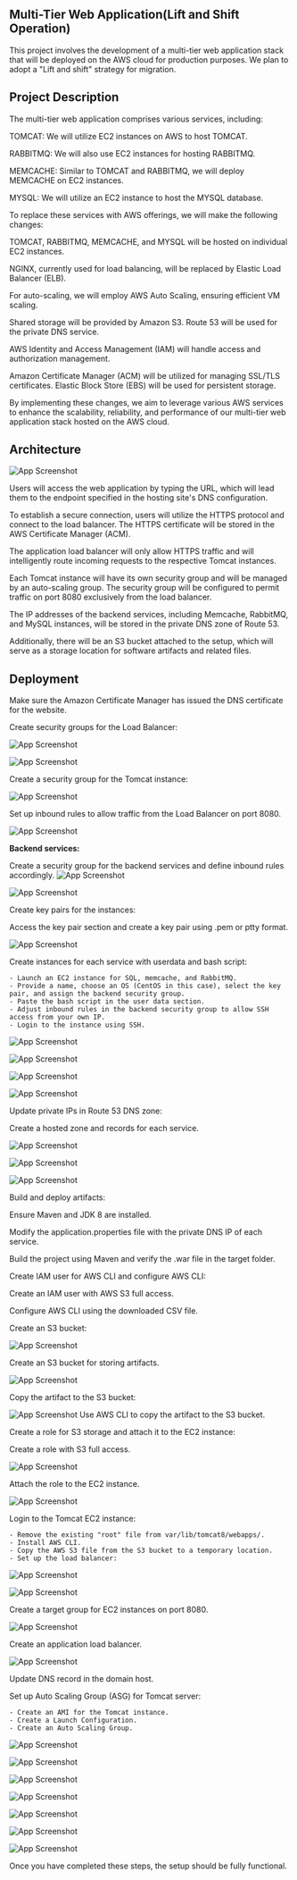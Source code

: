 
## Multi-Tier Web Application(Lift and Shift Operation)

This project involves the development of a multi-tier web application stack that will be deployed on the AWS cloud for production purposes. We plan to adopt a "Lift and shift" strategy for migration.
##  Project Description

The multi-tier web application comprises various services, including:

TOMCAT: We will utilize EC2 instances on AWS to host TOMCAT.

RABBITMQ: We will also use EC2 instances for hosting RABBITMQ.

MEMCACHE: Similar to TOMCAT and RABBITMQ, we will deploy MEMCACHE on EC2 instances.

MYSQL: We will utilize an EC2 instance to host the MYSQL database.

To replace these services with AWS offerings, we will make the following changes:

TOMCAT, RABBITMQ, MEMCACHE, and MYSQL will be hosted on individual EC2 instances.

NGINX, currently used for load balancing, will be replaced by Elastic Load Balancer (ELB).

For auto-scaling, we will employ AWS Auto Scaling, ensuring efficient VM scaling.

Shared storage will be provided by Amazon S3.
Route 53 will be used for the private DNS service.

AWS Identity and Access Management (IAM) will handle access and authorization management.

Amazon Certificate Manager (ACM) will be utilized for managing SSL/TLS certificates.
Elastic Block Store (EBS) will be used for persistent storage.

By implementing these changes, we aim to leverage various AWS services to enhance the scalability, reliability, and performance of our multi-tier web application stack hosted on the AWS cloud.
## Architecture

![App Screenshot](https://github.com/vKirtiP/project-local-aws-ci-cd/blob/aws-LiftAndShift/Arch_.png)

Users will access the web application by typing the URL, which will lead them to the endpoint specified in the hosting site's DNS configuration.

To establish a secure connection, users will utilize the HTTPS protocol and connect to the load balancer. The HTTPS certificate will be stored in the AWS Certificate Manager (ACM).

The application load balancer will only allow HTTPS traffic and will intelligently route incoming requests to the respective Tomcat instances.

Each Tomcat instance will have its own security group and will be managed by an auto-scaling group. The security group will be configured to permit traffic on port 8080 exclusively from the load balancer.

The IP addresses of the backend services, including Memcache, RabbitMQ, and MySQL instances, will be stored in the private DNS zone of Route 53.

Additionally, there will be an S3 bucket attached to the setup, which will serve as a storage location for software artifacts and related files.

## Deployment

Make sure the Amazon Certificate Manager has issued the DNS certificate for the website.

Create security groups for the Load Balancer:

![App Screenshot](https://github.com/vKirtiP/project-local-aws-ci-cd/blob/aws-LiftAndShift/steps_ss/1.png)

![App Screenshot](https://github.com/vKirtiP/project-local-aws-ci-cd/blob/aws-LiftAndShift/steps_ss/2.png)

Create a security group for the Tomcat instance:

![App Screenshot](https://github.com/vKirtiP/project-local-aws-ci-cd/blob/aws-LiftAndShift/steps_ss/3.png)

Set up inbound rules to allow traffic from the Load Balancer on port 8080.

![App Screenshot](https://github.com/vKirtiP/project-local-aws-ci-cd/blob/aws-LiftAndShift/steps_ss/4.png)

**Backend services:**

Create a security group for the backend services and define inbound rules accordingly.
![App Screenshot](https://github.com/vKirtiP/project-local-aws-ci-cd/blob/aws-LiftAndShift/steps_ss/5.png)

![App Screenshot](https://github.com/vKirtiP/project-local-aws-ci-cd/blob/aws-LiftAndShift/steps_ss/6.png)

Create key pairs for the instances:

Access the key pair section and create a key pair using .pem or ptty format.

![App Screenshot](https://github.com/vKirtiP/project-local-aws-ci-cd/blob/aws-LiftAndShift/steps_ss/7.png)


Create instances for each service with userdata and bash script:

    - Launch an EC2 instance for SQL, memcache, and RabbitMQ.
    - Provide a name, choose an OS (CentOS in this case), select the key pair, and assign the backend security group.
    - Paste the bash script in the user data section.
    - Adjust inbound rules in the backend security group to allow SSH access from your own IP.
    - Login to the instance using SSH.

![App Screenshot](https://github.com/vKirtiP/project-local-aws-ci-cd/blob/aws-LiftAndShift/steps_ss/8.png)

![App Screenshot](https://github.com/vKirtiP/project-local-aws-ci-cd/blob/aws-LiftAndShift/steps_ss/9.png)

![App Screenshot](https://github.com/vKirtiP/project-local-aws-ci-cd/blob/aws-LiftAndShift/steps_ss/10.png)

![App Screenshot](https://github.com/vKirtiP/project-local-aws-ci-cd/blob/aws-LiftAndShift/steps_ss/11.png)

Update private IPs in Route 53 DNS zone:

Create a hosted zone and records for each service.

![App Screenshot](https://github.com/vKirtiP/project-local-aws-ci-cd/blob/aws-LiftAndShift/steps_ss/12.png)

![App Screenshot](https://github.com/vKirtiP/project-local-aws-ci-cd/blob/aws-LiftAndShift/steps_ss/13.png)

![App Screenshot](https://github.com/vKirtiP/project-local-aws-ci-cd/blob/aws-LiftAndShift/steps_ss/14.png)

Build and deploy artifacts:

Ensure Maven and JDK 8 are installed.

Modify the application.properties file with the  private DNS IP of each service.

Build the project using Maven and verify the .war file in the target folder.

Create IAM user for AWS CLI and configure AWS CLI:

Create an IAM user with AWS S3 full access.

Configure AWS CLI using the downloaded CSV file.

Create an S3 bucket:

![App Screenshot](https://github.com/vKirtiP/project-local-aws-ci-cd/blob/aws-LiftAndShift/steps_ss/15.png)


Create an S3 bucket for storing artifacts.

![App Screenshot](https://github.com/vKirtiP/project-local-aws-ci-cd/blob/aws-LiftAndShift/steps_ss/16.png)

Copy the artifact to the S3 bucket:

![App Screenshot](https://github.com/vKirtiP/project-local-aws-ci-cd/blob/aws-LiftAndShift/steps_ss/17.png)
Use AWS CLI to copy the artifact to the S3 bucket.

Create a role for S3 storage and attach it to the EC2 instance:

Create a role with S3 full access.

![App Screenshot](https://github.com/vKirtiP/project-local-aws-ci-cd/blob/aws-LiftAndShift/steps_ss/18.png)

Attach the role to the EC2 instance.

![App Screenshot](https://github.com/vKirtiP/project-local-aws-ci-cd/blob/aws-LiftAndShift/steps_ss/19.png)

Login to the Tomcat EC2 instance:

    - Remove the existing "root" file from var/lib/tomcat8/webapps/.
    - Install AWS CLI.
    - Copy the AWS S3 file from the S3 bucket to a temporary location.
    - Set up the load balancer:

![App Screenshot](https://github.com/vKirtiP/project-local-aws-ci-cd/blob/aws-LiftAndShift/steps_ss/20.png)

![App Screenshot](https://github.com/vKirtiP/project-local-aws-ci-cd/blob/aws-LiftAndShift/steps_ss/21.png)

Create a target group for EC2 instances on port 8080.

![App Screenshot](https://github.com/vKirtiP/project-local-aws-ci-cd/blob/aws-LiftAndShift/steps_ss/22.png)

Create an application load balancer.

![App Screenshot](https://github.com/vKirtiP/project-local-aws-ci-cd/blob/aws-LiftAndShift/steps_ss/23.png)

Update DNS record in the domain host.


Set up Auto Scaling Group (ASG) for Tomcat server:

    - Create an AMI for the Tomcat instance.
    - Create a Launch Configuration.
    - Create an Auto Scaling Group.

![App Screenshot](https://github.com/vKirtiP/project-local-aws-ci-cd/blob/aws-LiftAndShift/steps_ss/24.png)

![App Screenshot](https://github.com/vKirtiP/project-local-aws-ci-cd/blob/aws-LiftAndShift/steps_ss/25.png)

![App Screenshot](https://github.com/vKirtiP/project-local-aws-ci-cd/blob/aws-LiftAndShift/steps_ss/26.png)

![App Screenshot](https://github.com/vKirtiP/project-local-aws-ci-cd/blob/aws-LiftAndShift/steps_ss/27.png)

![App Screenshot](https://github.com/vKirtiP/project-local-aws-ci-cd/blob/aws-LiftAndShift/steps_ss/28.png)

![App Screenshot](https://github.com/vKirtiP/project-local-aws-ci-cd/blob/aws-LiftAndShift/steps_ss/29.png)

![App Screenshot](https://github.com/vKirtiP/project-local-aws-ci-cd/blob/aws-LiftAndShift/steps_ss/30.png)

Once you have completed these steps, the setup should be fully functional.
